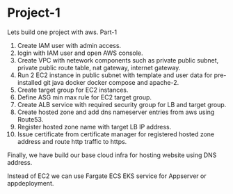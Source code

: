 # Project-1
 Lets build one project with aws. 
 Part-1
1. Create IAM user with admin access.
2. login with IAM user and open AWS console.
3. Create VPC with netework components such as private public subnet, private public route table, nat gateway, internet gateway.
4. Run 2 EC2 instance in public subnet with template and user data for pre-installed git java docker docker compose and apache-2.
5. Create target group for EC2 instances.
6. Define ASG min max rule for EC2 target group.
7. Create ALB service with required security group for LB and target group.
8. Create hosted zone and add dns nameserver entries from aws using Route53.
9. Register hosted zone name with target LB IP address.
10. Issue certificate from certificate manager for registered hosted zone address and route http traffic to https.

Finally, we have build our base cloud infra for hosting website using DNS address.

Instead of EC2 we can use Fargate ECS EKS service for Appserver or appdeployment.


